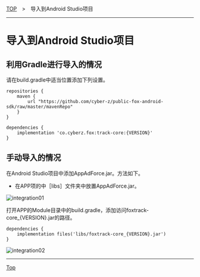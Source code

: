 [TOP](../../../README.md)　>　导入到Android Studio项目

---

# 导入到Android Studio项目

## 利用Gradle进行导入的情况

请在build.gradle中适当位置添加下列设置。

```
repositories {
    maven {
        url "https://github.com/cyber-z/public-fox-android-sdk/raw/master/mavenRepo"
    }
}

dependencies {
    implementation 'co.cyberz.fox:track-core:{VERSION}'
}
```

## 手动导入的情况

在Android Studio项目中添加AppAdForce.jar。方法如下。

* 在APP项的中［libs］文件夹中放置AppAdForce.jar。

![integration01](./img01.png)

打开APP的Module目录中的build.gradle，添加访问foxtrack-core_{VERSION}.jar的路径。

```
dependencies {
	implementation files('libs/foxtrack-core_{VERSION}.jar')
}
```

![integration02](./img02.png)

---
[Top](../../../README.md)
